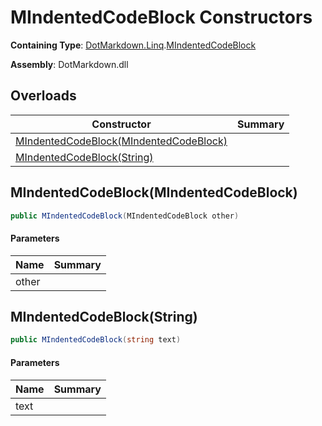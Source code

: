 # MIndentedCodeBlock Constructors

**Containing Type**: [DotMarkdown.Linq](../../README.md)\.[MIndentedCodeBlock](../README.md)

**Assembly**: DotMarkdown\.dll

## Overloads

| Constructor | Summary |
| ----------- | ------- |
| [MIndentedCodeBlock(MIndentedCodeBlock)](#DotMarkdown_Linq_MIndentedCodeBlock__ctor_DotMarkdown_Linq_MIndentedCodeBlock_) | |
| [MIndentedCodeBlock(String)](#DotMarkdown_Linq_MIndentedCodeBlock__ctor_System_String_) | |

## MIndentedCodeBlock\(MIndentedCodeBlock\)<a name="DotMarkdown_Linq_MIndentedCodeBlock__ctor_DotMarkdown_Linq_MIndentedCodeBlock_"></a>

```csharp
public MIndentedCodeBlock(MIndentedCodeBlock other)
```

#### Parameters

| Name | Summary |
| ---- | ------- |
| other | |

## MIndentedCodeBlock\(String\)<a name="DotMarkdown_Linq_MIndentedCodeBlock__ctor_System_String_"></a>

```csharp
public MIndentedCodeBlock(string text)
```

#### Parameters

| Name | Summary |
| ---- | ------- |
| text | |

